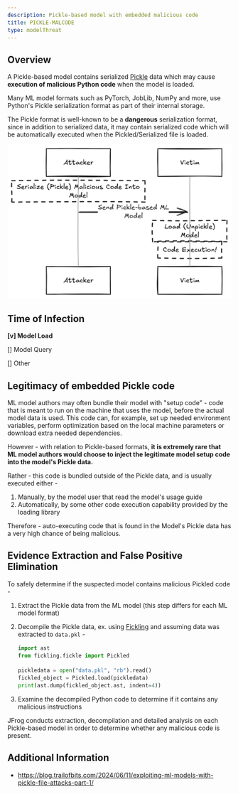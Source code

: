 ```yaml
---
description: Pickle-based model with embedded malicious code
title: PICKLE-MALCODE
type: modelThreat
---
```



## Overview

A Pickle-based model contains serialized [Pickle](https://docs.python.org/3/library/pickle.html) data which may cause **execution of malicious Python code** when the model is loaded.

Many ML model formats such as PyTorch, JobLib, NumPy and more, use Python's Pickle serialization format as part of their internal storage.

The Pickle format is well-known to be a **dangerous** serialization format, since in addition to serialized data, it may contain serialized code which will be automatically executed when the Pickled/Serialized file is loaded.

![](img/pickle_deserialization.png)



## Time of Infection

**[v] Model Load**

[] Model Query

[] Other



## Legitimacy of embedded Pickle code

ML model authors may often bundle their model with "setup code" - code that is meant to run on the machine that uses the model, before the actual model data is used. This code can, for example, set up needed environment variables, perform optimization based on the local machine parameters or download extra needed dependencies.

However - with relation to Pickle-based formats, **it is extremely rare that ML model authors would choose to inject the legitimate model setup code into the model's Pickle data.**

Rather - this code is bundled outside of the Pickle data, and is usually executed either -

1. Manually, by the model user that read the model's usage guide
2. Automatically, by some other code execution capability provided by the loading library

Therefore - auto-executing code that is found in the Model's Pickle data has a very high chance of being malicious.



## Evidence Extraction and False Positive Elimination

To safely determine if the suspected model contains malicious Pickled code -

1. Extract the Pickle data from the ML model (this step differs for each ML model format)

2. Decompile the Pickle data, ex. using [Fickling](https://github.com/trailofbits/fickling) and assuming data was extracted to `data.pkl` -

   ```python
   import ast
   from fickling.fickle import Pickled
   
   pickledata = open("data.pkl", "rb").read()
   fickled_object = Pickled.load(pickledata)
   print(ast.dump(fickled_object.ast, indent=4))
   ```

3. Examine the decompiled Python code to determine if it contains any malicious instructions

   

JFrog conducts extraction, decompilation and detailed analysis on each Pickle-based model in order to determine whether any malicious code is present.



## Additional Information

* https://blog.trailofbits.com/2024/06/11/exploiting-ml-models-with-pickle-file-attacks-part-1/